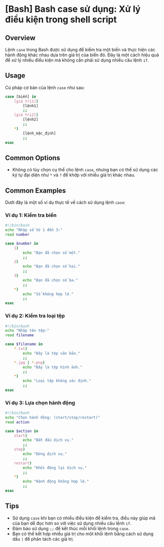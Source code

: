 # [Bash] Bash case sử dụng: Xử lý điều kiện trong shell script

## Overview
Lệnh `case` trong Bash được sử dụng để kiểm tra một biến và thực hiện các hành động khác nhau dựa trên giá trị của biến đó. Đây là một cách hiệu quả để xử lý nhiều điều kiện mà không cần phải sử dụng nhiều câu lệnh `if`.

## Usage
Cú pháp cơ bản của lệnh `case` như sau:

```bash
case [biến] in
    [giá trị1])
        [lệnh1]
        ;;
    [giá trị2])
        [lệnh2]
        ;;
    *)
        [lệnh_mặc_định]
        ;;
esac
```

## Common Options
- Không có tùy chọn cụ thể cho lệnh `case`, nhưng bạn có thể sử dụng các ký tự đại diện như `*` và `?` để khớp với nhiều giá trị khác nhau.

## Common Examples
Dưới đây là một số ví dụ thực tế về cách sử dụng lệnh `case`:

### Ví dụ 1: Kiểm tra biến
```bash
#!/bin/bash
echo "Nhập số từ 1 đến 3:"
read number

case $number in
    1)
        echo "Bạn đã chọn số một."
        ;;
    2)
        echo "Bạn đã chọn số hai."
        ;;
    3)
        echo "Bạn đã chọn số ba."
        ;;
    *)
        echo "Số không hợp lệ."
        ;;
esac
```

### Ví dụ 2: Kiểm tra loại tệp
```bash
#!/bin/bash
echo "Nhập tên tệp:"
read filename

case $filename in
    *.txt)
        echo "Đây là tệp văn bản."
        ;;
    *.jpg | *.png)
        echo "Đây là tệp hình ảnh."
        ;;
    *)
        echo "Loại tệp không xác định."
        ;;
esac
```

### Ví dụ 3: Lựa chọn hành động
```bash
#!/bin/bash
echo "Chọn hành động: (start/stop/restart)"
read action

case $action in
    start)
        echo "Bắt đầu dịch vụ."
        ;;
    stop)
        echo "Dừng dịch vụ."
        ;;
    restart)
        echo "Khởi động lại dịch vụ."
        ;;
    *)
        echo "Hành động không hợp lệ."
        ;;
esac
```

## Tips
- Sử dụng `case` khi bạn có nhiều điều kiện để kiểm tra, điều này giúp mã của bạn dễ đọc hơn so với việc sử dụng nhiều câu lệnh `if`.
- Đảm bảo sử dụng `;;` để kết thúc mỗi khối lệnh trong `case`.
- Bạn có thể kết hợp nhiều giá trị cho một khối lệnh bằng cách sử dụng dấu `|` để phân tách các giá trị.